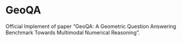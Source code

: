 # GeoQA
Official Implement of paper “GeoQA: A Geometric Question Answering Benchmark Towards Multimodal Numerical Reasoning”.
